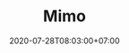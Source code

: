 ---
title     : "Mimo"
thumbnail : "mimo"
address   : "https://getmimo.com"
sitemap   : false
date      : 2020-07-28T08:03:00+07:00
---